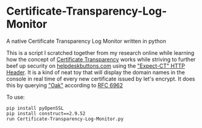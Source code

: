 # Certificate-Transparency-Log-Monitor
A native Certificate Transparency Log Monitor written in python

This is a script I scratched together from my research online while learning how the concept of [Certificate Transparency](http://www.certificate-transparency.org/) works while striving to further beef up security on [helpdeskbuttons.com](https://helpdeskbuttons.com) using the ["Expect-CT" HTTP Header](https://developer.mozilla.org/en-US/docs/Web/HTTP/Headers/Expect-CT).
It is a kind of neat toy that will display the domain names in the console in real time of every new certificate issued by let's encrypt.
It does this by querying ["Oak"](https://letsencrypt.org/2019/05/15/introducing-oak-ct-log.html) according to [RFC 6962](https://tools.ietf.org/html/rfc6962)

To use:

```
pip install pyOpenSSL
pip install construct==2.9.52
run Certificate-Transparency-Log-Monitor.py
```
